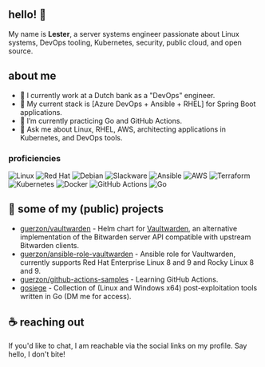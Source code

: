
## hello! 👋

My name is **Lester**, a server systems engineer passionate about Linux systems, DevOps tooling, Kubernetes, security, public cloud, and open source.

## about me

- 🔭 I currently work at a Dutch bank as a "DevOps" engineer.
- 🧰 My current stack is [Azure DevOps + Ansible + RHEL] for Spring Boot applications.
- 🌱 I’m currently practicing Go and GitHub Actions.
- 💬 Ask me about Linux, RHEL, AWS, architecting applications in Kubernetes, and DevOps tools.

### proficiencies

![Linux](https://img.shields.io/badge/Linux-FCC624?style=for-the-badge&logo=linux&logoColor=black)
![Red Hat](https://img.shields.io/badge/Red%20Hat-EE0000?style=for-the-badge&logo=redhat&logoColor=white)
![Debian](https://img.shields.io/badge/Debian-A81D33?style=for-the-badge&logo=debian&logoColor=white)
![Slackware](https://img.shields.io/badge/-Slackware-%231357BD?style=for-the-badge&logo=slackware&logoColor=white)
![Ansible](https://img.shields.io/badge/Ansible-E00?logo=ansible&logoColor=fff&style=for-the-badge)
![AWS](https://custom-icon-badges.demolab.com/badge/AWS-%23FF9900.svg?style=for-the-badge&logo=aws&logoColor=white)
![Terraform](https://img.shields.io/badge/Terraform-7B42BC?style=for-the-badge&logo=terraform&logoColor=white)
![Kubernetes](https://img.shields.io/badge/kubernetes-%23326ce5.svg?style=for-the-badge&logo=kubernetes&logoColor=white)
![Docker](https://img.shields.io/badge/docker-%230db7ed.svg?style=for-the-badge&logo=docker&logoColor=white)
![GitHub Actions](https://img.shields.io/badge/GitHub_Actions-2088FF?style=for-the-badge&logo=github-actions&logoColor=white)
![Go](https://img.shields.io/badge/Go-%2300ADD8.svg?style=for-the-badge&logo=go&logoColor=white)

## 🌱 some of my (public) projects

- [guerzon/vaultwarden](https://github.com/guerzon/vaultwarden) - Helm chart for [Vaultwarden](https://github.com/dani-garcia/vaultwarden), an alternative implementation of the Bitwarden server API compatible with upstream Bitwarden clients.
- [guerzon/ansible-role-vaultwarden](https://github.com/guerzon/ansible-role-vaultwarden) - Ansible role for Vaultwarden, currently supports Red Hat Enterprise Linux 8 and 9 and Rocky Linux 8 and 9.
- [guerzon/github-actions-samples](https://github.com/guerzon/github-actions-samples) - Learning GitHub Actions.
- [gosiege](https://github.com/orgs/Gosiege/repositories) - Collection of (Linux and Windows x64) post-exploitation tools written in Go (DM me for access).

## :coffee: reaching out

If you'd like to chat, I am reachable via the social links on my profile. Say hello, I don't bite!
